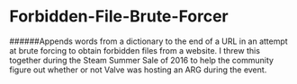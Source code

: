 # Forbidden-File-Brute-Forcer
######Appends words from a dictionary to the end of a URL in an attempt at brute forcing to obtain forbidden files from a website.
I threw this together during the Steam Summer Sale of 2016 to help the community figure out whether or not Valve was hosting an ARG during the event.
